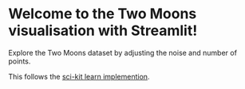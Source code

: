 # Welcome to the Two Moons visualisation with Streamlit!


Explore the Two Moons dataset by adjusting the noise and number of points.

This follows the [sci-kit learn implemention](https://scikit-learn.org/stable/modules/generated/sklearn.datasets.make_moons.html#sklearn-datasets-make-moons).
